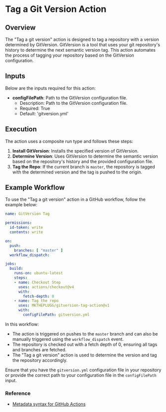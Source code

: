 # Tag a Git Version Action

## Overview

The "Tag a git version" action is designed to tag a repository with a version determined by GitVersion. GitVersion is a tool that uses your git repository's history to determine the next semantic version tag. This action automates the process of tagging your repository based on the GitVersion configuration.

## Inputs

Below are the inputs required for this action:

- **configFilePath**: Path to the GitVersion configuration file.
  - Description: Path to the GitVersion configuration file.
  - Required: True
  - Default: 'gitversion.yml'

## Execution

The action uses a composite run type and follows these steps:

1. **Install GitVersion**: Installs the specified version of GitVersion.
2. **Determine Version**: Uses GitVersion to determine the semantic version based on the repository's history and the provided configuration file.
3. **Tag the Repo**: If the current branch is `master`, the repository is tagged with the determined version and the tag is pushed to the origin.

## Example Workflow

To use the "Tag a git version" action in a GitHub workflow, follow the example below:

```yaml
name: GitVersion Tag

permissions:
  id-token: write
  contents: write

on:
  push:
    branches: [ "master" ]
  workflow_dispatch:

jobs:
  build:
    runs-on: ubuntu-latest
    steps:
    - name: Checkout Step
      uses: actions/checkout@v4
      with:
        fetch-depth: 0
    - name: Tag the repo
      uses: MKTHEPLUGG/gitversion-tag-action@v1
      with:
        configFilePath: gitversion.yml
```

In this workflow:

- The action is triggered on pushes to the `master` branch and can also be manually triggered using the `workflow_dispatch` event.
- The repository is checked out with a fetch depth of 0, ensuring all tags and branches are fetched.
- The "Tag a git version" action is used to determine the version and tag the repository accordingly.

Ensure that you have the `gitversion.yml` configuration file in your repository or provide the correct path to your configuration file in the `configFilePath` input.


### Reference
- [Metadata syntax for GitHub Actions](https://docs.github.com/en/actions/sharing-automations/creating-actions/metadata-syntax-for-github-actions)
